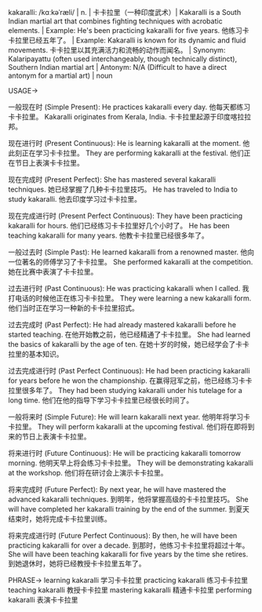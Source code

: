 kakaralli: /kɑːkəˈræli/ | n. | 卡卡拉里（一种印度武术）|  Kakaralli is a South Indian martial art that combines fighting techniques with acrobatic elements. |  Example: He's been practicing kakaralli for five years.  他练习卡卡拉里已经五年了。 | Example: Kakaralli is known for its dynamic and fluid movements.  卡卡拉里以其充满活力和流畅的动作而闻名。 | Synonym:  Kalaripayattu (often used interchangeably, though technically distinct),  Southern Indian martial art | Antonym:  N/A (Difficult to have a direct antonym for a martial art) | noun


USAGE->

一般现在时 (Simple Present):
He practices kakaralli every day.  他每天都练习卡卡拉里。
Kakaralli originates from Kerala, India.  卡卡拉里起源于印度喀拉拉邦。

现在进行时 (Present Continuous):
He is learning kakaralli at the moment.  他此刻正在学习卡卡拉里。
They are performing kakaralli at the festival.  他们正在节日上表演卡卡拉里。

现在完成时 (Present Perfect):
She has mastered several kakaralli techniques.  她已经掌握了几种卡卡拉里技巧。
He has traveled to India to study kakaralli. 他去印度学习过卡卡拉里。

现在完成进行时 (Present Perfect Continuous):
They have been practicing kakaralli for hours.  他们已经练习卡卡拉里好几个小时了。
He has been teaching kakaralli for many years.  他教卡卡拉里已经很多年了。


一般过去时 (Simple Past):
He learned kakaralli from a renowned master.  他向一位著名的师傅学习了卡卡拉里。
She performed kakaralli at the competition. 她在比赛中表演了卡卡拉里。


过去进行时 (Past Continuous):
He was practicing kakaralli when I called. 我打电话的时候他正在练习卡卡拉里。
They were learning a new kakaralli form.  他们当时正在学习一种新的卡卡拉里招式。


过去完成时 (Past Perfect):
He had already mastered kakaralli before he started teaching. 在他开始教之前，他已经精通了卡卡拉里。
She had learned the basics of kakaralli by the age of ten.  在她十岁的时候，她已经学会了卡卡拉里的基本知识。


过去完成进行时 (Past Perfect Continuous):
He had been practicing kakaralli for years before he won the championship. 在赢得冠军之前，他已经练习卡卡拉里很多年了。
They had been studying kakaralli under his tutelage for a long time.  他们在他的指导下学习卡卡拉里已经很长时间了。


一般将来时 (Simple Future):
He will learn kakaralli next year. 他明年将学习卡卡拉里。
They will perform kakaralli at the upcoming festival.  他们将在即将到来的节日上表演卡卡拉里。


将来进行时 (Future Continuous):
He will be practicing kakaralli tomorrow morning.  他明天早上将会练习卡卡拉里。
They will be demonstrating kakaralli at the workshop.  他们将在研讨会上演示卡卡拉里。


将来完成时 (Future Perfect):
By next year, he will have mastered the advanced kakaralli techniques.  到明年，他将掌握高级的卡卡拉里技巧。
She will have completed her kakaralli training by the end of the summer.  到夏天结束时，她将完成卡卡拉里训练。


将来完成进行时 (Future Perfect Continuous):
By then, he will have been practicing kakaralli for over a decade.  到那时，他练习卡卡拉里将超过十年。
She will have been teaching kakaralli for five years by the time she retires.  到她退休时，她将已经教授卡卡拉里五年了。


PHRASE->
learning kakaralli  学习卡卡拉里
practicing kakaralli  练习卡卡拉里
teaching kakaralli  教授卡卡拉里
mastering kakaralli  精通卡卡拉里
performing kakaralli  表演卡卡拉里
